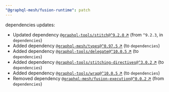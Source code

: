 ```yaml
---
"@graphql-mesh/fusion-runtime": patch
---
```

dependencies updates:
  - Updated dependency [`@graphql-tools/stitch@^9.2.0` ↗︎](https://www.npmjs.com/package/@graphql-tools/stitch/v/9.2.0) (from `^9.2.3`, in `dependencies`)
  - Added dependency [`@graphql-mesh/types@^0.97.5` ↗︎](https://www.npmjs.com/package/@graphql-mesh/types/v/0.97.5) (to `dependencies`)
  - Added dependency [`@graphql-tools/delegate@^10.0.5` ↗︎](https://www.npmjs.com/package/@graphql-tools/delegate/v/10.0.5) (to `dependencies`)
  - Added dependency [`@graphql-tools/stitching-directives@^3.0.2` ↗︎](https://www.npmjs.com/package/@graphql-tools/stitching-directives/v/3.0.2) (to `dependencies`)
  - Added dependency [`@graphql-tools/wrap@^10.0.5` ↗︎](https://www.npmjs.com/package/@graphql-tools/wrap/v/10.0.5) (to `dependencies`)
  - Removed dependency [`@graphql-mesh/fusion-execution@^0.0.2` ↗︎](https://www.npmjs.com/package/@graphql-mesh/fusion-execution/v/0.0.2) (from `dependencies`)
